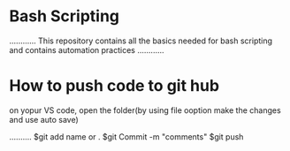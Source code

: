 # Bash Scripting
............
This repository contains all the basics needed for bash scripting and contains automation practices
............

# How to push code  to git hub

on yopur VS code, open the folder(by using file ooption make the changes and use auto save)

..........
        $git add name or .
        $git Commit -m "comments"
        $git push